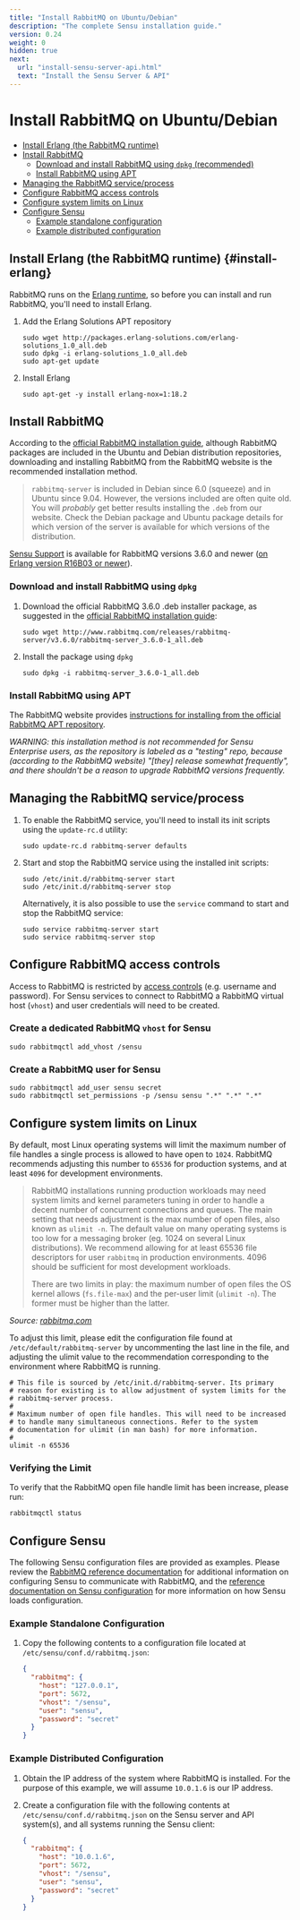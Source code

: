 ```yaml
---
title: "Install RabbitMQ on Ubuntu/Debian"
description: "The complete Sensu installation guide."
version: 0.24
weight: 0
hidden: true
next:
  url: "install-sensu-server-api.html"
  text: "Install the Sensu Server & API"
---
```


# Install RabbitMQ on Ubuntu/Debian

- [Install Erlang (the RabbitMQ runtime)](#install-erlang)
- [Install RabbitMQ](#install-rabbitmq)
  - [Download and install RabbitMQ using `dpkg` (recommended)](#download-and-install-rabbitmq-using-dpkg)
  - [Install RabbitMQ using APT](#install-rabbitmq-using-apt)
- [Managing the RabbitMQ service/process](#managing-the-rabbitmq-serviceprocess)
- [Configure RabbitMQ access controls](#configure-rabbitmq-access-controls)
- [Configure system limits on Linux](#configure-system-limits-on-linux)
- [Configure Sensu](#configure-sensu)
  - [Example standalone configuration](#example-standalone-configuration)
  - [Example distributed configuration](#example-distributed-configuration)

## Install Erlang (the RabbitMQ runtime) {#install-erlang}

RabbitMQ runs on the [Erlang runtime][1], so before you can install and run
RabbitMQ, you'll need to install Erlang.

1. Add the Erlang Solutions APT repository

   ~~~ shell
   sudo wget http://packages.erlang-solutions.com/erlang-solutions_1.0_all.deb
   sudo dpkg -i erlang-solutions_1.0_all.deb
   sudo apt-get update
   ~~~

2. Install Erlang

   ~~~ shell
   sudo apt-get -y install erlang-nox=1:18.2
   ~~~

## Install RabbitMQ

According to the [official RabbitMQ installation guide][2], although RabbitMQ
packages are included in the Ubuntu and Debian distribution repositories,
downloading and installing RabbitMQ from the RabbitMQ website is the recommended
installation method.

> `rabbitmq-server` is included in Debian since 6.0 (squeeze) and in Ubuntu
  since 9.04. However, the versions included are often quite old. You will
  _probably_ get better results installing the `.deb` from our website. Check
  the Debian package and Ubuntu package details for which version of the server
  is available for which versions of the distribution.

[Sensu Support][3] is available for RabbitMQ versions 3.6.0 and newer ([on
Erlang version R16B03 or newer][4]).

### Download and install RabbitMQ using `dpkg`

1. Download the official RabbitMQ 3.6.0 .deb installer package, as suggested in
   the [official RabbitMQ installation guide][2]:

   ~~~ shell
   sudo wget http://www.rabbitmq.com/releases/rabbitmq-server/v3.6.0/rabbitmq-server_3.6.0-1_all.deb
   ~~~

2. Install the package using `dpkg`

   ~~~ shell
   sudo dpkg -i rabbitmq-server_3.6.0-1_all.deb
   ~~~

### Install RabbitMQ using APT

The RabbitMQ website provides [instructions for installing from the official
RabbitMQ APT repository][2].

_WARNING: this installation method is not recommended for Sensu Enterprise
users, as the repository is labeled as a "testing" repo, because (according to
the RabbitMQ website) "[they] release somewhat frequently", and there shouldn't
be a reason to upgrade RabbitMQ versions frequently._

## Managing the RabbitMQ service/process

1. To enable the RabbitMQ service, you'll need to install its init scripts using
   the `update-rc.d` utility:

   ~~~ shell
   sudo update-rc.d rabbitmq-server defaults
   ~~~

2. Start and stop the RabbitMQ service using the installed init scripts:

   ~~~ shell
   sudo /etc/init.d/rabbitmq-server start
   sudo /etc/init.d/rabbitmq-server stop
   ~~~

   Alternatively, it is also possible to use the `service` command to start and
   stop the RabbitMQ service:

   ~~~ shell
   sudo service rabbitmq-server start
   sudo service rabbitmq-server stop
   ~~~

## Configure RabbitMQ access controls

Access to RabbitMQ is restricted by [access controls][5] (e.g. username and
password). For Sensu services to connect to RabbitMQ a RabbitMQ virtual host
(`vhost`) and user credentials will need to be created.

### Create a dedicated RabbitMQ `vhost` for Sensu

~~~ shell
sudo rabbitmqctl add_vhost /sensu
~~~

### Create a RabbitMQ user for Sensu

~~~ shell
sudo rabbitmqctl add_user sensu secret
sudo rabbitmqctl set_permissions -p /sensu sensu ".*" ".*" ".*"
~~~

## Configure system limits on Linux

By default, most Linux operating systems will limit the maximum number of file
handles a single process is allowed to have open to `1024`. RabbitMQ recommends
adjusting this number to `65536` for production systems, and at least `4096` for
development environments.

> RabbitMQ installations running production workloads may need system limits and
  kernel parameters tuning in order to handle a decent number of concurrent
  connections and queues. The main setting that needs adjustment is the max
  number of open files, also known as `ulimit -n`. The default value on many
  operating systems is too low for a messaging broker (eg. 1024 on several Linux
  distributions). We recommend allowing for at least 65536 file descriptors for
  user `rabbitmq` in production environments. 4096 should be sufficient for most
  development workloads.
>
> There are two limits in play: the maximum number of open files the OS kernel
  allows (`fs.file-max`) and the per-user limit (`ulimit -n`). The former must be
  higher than the latter.

  _Source: [rabbitmq.com][2]_

To adjust this limit, please edit the configuration file found at
`/etc/default/rabbitmq-server` by uncommenting the last line in the file, and
adjusting the ulimit value to the recommendation corresponding to the
environment where RabbitMQ is running.

~~~ shell
# This file is sourced by /etc/init.d/rabbitmq-server. Its primary
# reason for existing is to allow adjustment of system limits for the
# rabbitmq-server process.
#
# Maximum number of open file handles. This will need to be increased
# to handle many simultaneous connections. Refer to the system
# documentation for ulimit (in man bash) for more information.
#
ulimit -n 65536
~~~

### Verifying the Limit

To verify that the RabbitMQ open file handle limit has been increase, please
run:

~~~ shell
rabbitmqctl status
~~~

## Configure Sensu

The following Sensu configuration files are provided as examples. Please review
the [RabbitMQ reference documentation][6] for additional information on
configuring Sensu to communicate with RabbitMQ, and the [reference documentation
on Sensu configuration][7] for more information on how Sensu loads
configuration.

### Example Standalone Configuration

1. Copy the following contents to a configuration file located at
   `/etc/sensu/conf.d/rabbitmq.json`:

   ~~~ json
   {
     "rabbitmq": {
       "host": "127.0.0.1",
       "port": 5672,
       "vhost": "/sensu",
       "user": "sensu",
       "password": "secret"
     }
   }
   ~~~

### Example Distributed Configuration

1. Obtain the IP address of the system where RabbitMQ is installed. For the
   purpose of this example, we will assume `10.0.1.6` is our IP address.

2. Create a configuration file  with the following contents at
   `/etc/sensu/conf.d/rabbitmq.json` on the Sensu server and API system(s), and
   all systems running the Sensu client:

   ~~~ json
   {
     "rabbitmq": {
       "host": "10.0.1.6",
       "port": 5672,
       "vhost": "/sensu",
       "user": "sensu",
       "password": "secret"
     }
   }
   ~~~



[1]:  https://www.erlang.org/
[2]:  http://www.rabbitmq.com/install-debian.html
[3]:  https://sensuapp.org/support
[4]:  https://www.rabbitmq.com/which-erlang.html
[5]:  https://www.rabbitmq.com/access-control.html
[6]:  ../reference/rabbitmq.html
[7]:  ../reference/configuration.html

